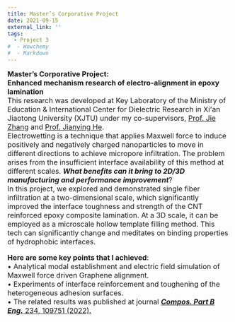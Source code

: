 ```yaml
---
title: Master’s Corporative Project
date: 2021-09-15
external_link: ''
tags:
  - Project 3
#  - Wowchemy
#  - Markdown
---
```

<div style="font-size:16px;">
<b>Master’s Corporative Project:<br> Enhanced mechanism research of electro-alignment in epoxy lamination</b><br>
This research was developed at Key Laboratory of the Ministry of Education & International Center for Dielectric Research in Xi'an Jiaotong University (XJTU) under my co-supervisors, <a href="https://gr.xjtu.edu.cn/en/web/jzhang12"  target="_blank" rel="noopener">Prof. Jie Zhang</a> and <a href="https://scholar.google.com/citations?user=0goGooAAAAAJ&hl=zh-CN"  target="_blank" rel="noopener">Prof. Jianying He</a>.<br>
Electrowetting is a technique that applies Maxwell force to induce positively and negatively charged nanoparticles to move in different directions to achieve micropore infiltration. The problem arises from the insufficient interface availability of this method at different scales. <b><i>What benefits can it bring to 2D/3D manufacturing and performance improvement</i></b>?<br>
In this project, we explored and demonstrated single fiber infiltration at a two-dimensional scale, which significantly improved the interface toughness and strength of the CNT reinforced epoxy composite lamination. At a 3D scale, it can be employed as a microscale hollow template filling method. This tech can significantly change and meditates on binding properties of hydrophobic interfaces.<br>

<b>Here are some key points that I achieved</b>:<br>
•  Analytical modal establishment and electric field simulation of Maxwell force driven Graphene alignment.<br>
•  Experiments of interface reinforcement and toughening of the heterogeneous adhesion surfaces.<br>
•  The related results was published at journal <a href="https://doi.org/10.1016/j.compositesb.2022.110368" target="_blank" rel="noopener"><b><i>Compos. Part B Eng.</i></b> 234, 109751 (2022).</a>
<style>#section-markdown .max-w-prose{max-width:85%}</style>
</div>

<!--more-->